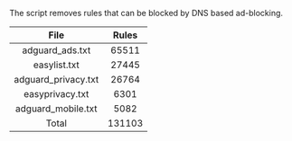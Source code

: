 The script removes rules that can be blocked by DNS based ad-blocking.


| File | Rules |
|:----:|:-----:|
| adguard_ads.txt | 65511 |
| easylist.txt | 27445 |
| adguard_privacy.txt | 26764 |
| easyprivacy.txt | 6301 |
| adguard_mobile.txt | 5082 |
| Total | 131103 |